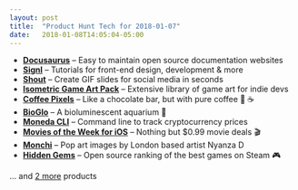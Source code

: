 ```yaml
---
layout: post
title:  "Product Hunt Tech for 2018-01-07"
date:   2018-01-08T14:05:04-05:00
---
```


* **[Docusaurus](https://www.producthunt.com/posts/docusaurus?utm_campaign=producthunt-api&utm_medium=api&utm_source=Application%3A+Daily+Digest+RSS+%28ID%3A+3202%29)** – Easy to maintain open source documentation websites
* **[Signl](https://www.producthunt.com/posts/signl?utm_campaign=producthunt-api&utm_medium=api&utm_source=Application%3A+Daily+Digest+RSS+%28ID%3A+3202%29)** – Tutorials for front-end design, development & more
* **[Shout](https://www.producthunt.com/posts/shout-7?utm_campaign=producthunt-api&utm_medium=api&utm_source=Application%3A+Daily+Digest+RSS+%28ID%3A+3202%29)** – Create GIF slides for social media in seconds
* **[Isometric Game Art Pack](https://www.producthunt.com/posts/isometric-game-art-pack?utm_campaign=producthunt-api&utm_medium=api&utm_source=Application%3A+Daily+Digest+RSS+%28ID%3A+3202%29)** – Extensive library of game art for indie devs
* **[Coffee Pixels](https://www.producthunt.com/posts/coffee-pixels?utm_campaign=producthunt-api&utm_medium=api&utm_source=Application%3A+Daily+Digest+RSS+%28ID%3A+3202%29)** – Like a chocolate bar, but with pure coffee 🍫 ☕
* **[BioGlo](https://www.producthunt.com/posts/bioglo?utm_campaign=producthunt-api&utm_medium=api&utm_source=Application%3A+Daily+Digest+RSS+%28ID%3A+3202%29)** – A bioluminescent aquarium 🐠
* **[Moneda CLI](https://www.producthunt.com/posts/moneda-cli?utm_campaign=producthunt-api&utm_medium=api&utm_source=Application%3A+Daily+Digest+RSS+%28ID%3A+3202%29)** – Command line to track cryptocurrency prices
* **[Movies of the Week for iOS](https://www.producthunt.com/posts/movies-of-the-week-for-ios?utm_campaign=producthunt-api&utm_medium=api&utm_source=Application%3A+Daily+Digest+RSS+%28ID%3A+3202%29)** – Nothing but $0.99 movie deals 🎬
* **[Monchi](https://www.producthunt.com/posts/monchi?utm_campaign=producthunt-api&utm_medium=api&utm_source=Application%3A+Daily+Digest+RSS+%28ID%3A+3202%29)** – Pop art images by London based artist Nyanza D
* **[Hidden Gems](https://www.producthunt.com/posts/hidden-gems?utm_campaign=producthunt-api&utm_medium=api&utm_source=Application%3A+Daily+Digest+RSS+%28ID%3A+3202%29)** – Open source ranking of the best games on Steam 🎮

… and [2 more](https://www.producthunt.com/tech) products